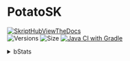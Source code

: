 # PotatoSK

[![SkriptHubViewTheDocs](http://skripthub.net/static/addon/ViewTheDocsButton.png)](http://skripthub.net/docs/?addon=PotatoSK)<br>
![Versions](https://img.shields.io/github/v/release/MCdragonmasters/PotatoSK) ![Size](https://img.shields.io/github/repo-size/MCdragonmasters/PotatoSK) [![Java CI with Gradle](https://github.com/MCdragonmasters/PotatoSK/actions/workflows/build.yml/badge.svg)](https://github.com/MCdragonmasters/PotatoSK/actions/workflows/build.yml)
<details>
<summary>bStats</summary>  
  
![bStats](https://bstats.org/signatures/bukkit/potatosk.svg)

</details>
